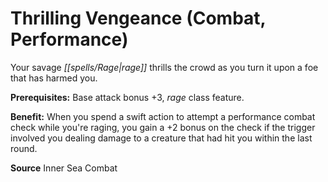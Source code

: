 ﻿---
cssclass: [feats]

---
# Thrilling Vengeance (Combat, Performance)

Your savage _[[spells/Rage|rage]]_ thrills the crowd as you turn it upon a foe that has harmed you.

**Prerequisites:** Base attack bonus +3, _rage_ class feature.

**Benefit:** When you spend a swift action to attempt a performance combat check while you're raging, you gain a +2 bonus on the check if the trigger involved you dealing damage to a creature that had hit you within the last round.

**Source** Inner Sea Combat
